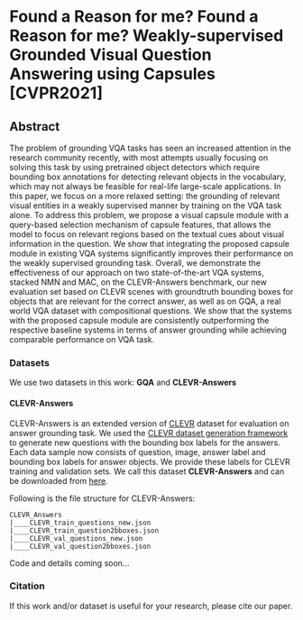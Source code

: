 # Found a Reason for me? Found a Reason for me? Weakly-supervised Grounded Visual Question Answering using Capsules [CVPR2021]

## Abstract
The problem of grounding VQA tasks has seen an increased attention in the research community recently, with most attempts usually focusing on solving this task by using pretrained object detectors which require bounding box annotations for detecting relevant objects in the vocabulary, which may not always be feasible for real-life large-scale applications.
In this paper, we focus on a more relaxed setting: the grounding of relevant visual entities in a weakly supervised manner by training on the VQA task alone. To address this problem, we propose a visual capsule module with a query-based selection mechanism of capsule features, that allows the model to focus on relevant regions based on the textual cues about visual information in the question. We show that integrating the proposed capsule module in existing VQA systems significantly improves their performance on the weakly supervised grounding task. Overall, we demonstrate the effectiveness of our approach on two state-of-the-art VQA systems, stacked NMN and MAC, on the CLEVR-Answers benchmark, our new evaluation set based on CLEVR scenes with groundtruth bounding boxes for objects that are relevant for the correct answer, as well as on GQA, a real world VQA dataset with compositional questions. We show that the systems with the proposed capsule module are consistently outperforming the respective baseline systems in terms of answer grounding while achieving comparable performance on VQA task.

### Datasets
We use two datasets in this work: **GQA** and **CLEVR-Answers**

#### CLEVR-Answers
CLEVR-Answers is an extended version of [CLEVR](https://cs.stanford.edu/people/jcjohns/clevr/) dataset for evaluation on answer grounding task. 
We used the [CLEVR dataset generation framework](https://github.com/facebookresearch/clevr-dataset-gen/blob/master/question_generation/README.md) to generate new questions with the bounding box labels for the answers. Each data sample now consists of question, image, answer label and bounding box labels for answer objects.
We provide these labels for CLEVR training and validation sets. 
We call this dataset **CLEVR-Answers** and can be downloaded from [here](https://1drv.ms/u/s!AtxSFigVVA5JhPUKPZp63LdqAmhwUg?e=oTufq7).

Following is the file structure for CLEVR-Answers:
```
CLEVR_Answers
|____CLEVR_train_questions_new.json
|____CLEVR_train_question2bboxes.json
|____CLEVR_val_questions_new.json
|____CLEVR_val_question2bboxes.json

```

Code and details coming soon...

### Citation
If this work and/or dataset is useful for your research, please cite our paper.





